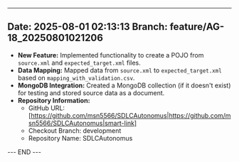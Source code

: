 

---
**Date:** 2025-08-01 02:13:13
**Branch:** feature/AG-18_20250801021206
---

- **New Feature:** Implemented functionality to create a POJO from `source.xml` and `expected_target.xml` files.
- **Data Mapping:** Mapped data from `source.xml` to `expected_target.xml` based on `mapping_with_validation.csv`.
- **MongoDB Integration:** Created a MongoDB collection (if it doesn't exist) for testing and stored source data as a document.
- **Repository Information:**
    - GitHub URL: [https://github.com/msn5566/SDLCAutonomus|https://github.com/msn5566/SDLCAutonomus|smart-link]
    - Checkout Branch: development
    - Repository Name: SDLCAutonomus

--- END ---
